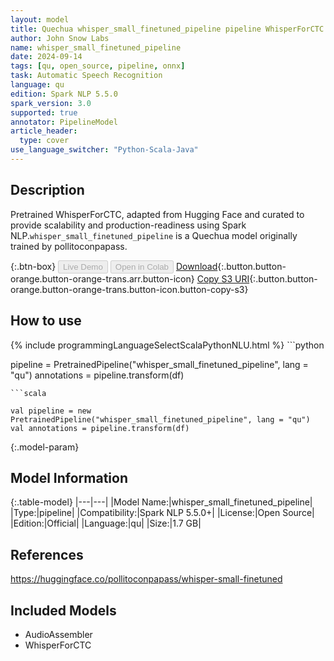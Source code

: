 ```yaml
---
layout: model
title: Quechua whisper_small_finetuned_pipeline pipeline WhisperForCTC from pollitoconpapass
author: John Snow Labs
name: whisper_small_finetuned_pipeline
date: 2024-09-14
tags: [qu, open_source, pipeline, onnx]
task: Automatic Speech Recognition
language: qu
edition: Spark NLP 5.5.0
spark_version: 3.0
supported: true
annotator: PipelineModel
article_header:
  type: cover
use_language_switcher: "Python-Scala-Java"
---
```


## Description

Pretrained WhisperForCTC, adapted from Hugging Face and curated to provide scalability and production-readiness using Spark NLP.`whisper_small_finetuned_pipeline` is a Quechua model originally trained by pollitoconpapass.

{:.btn-box}
<button class="button button-orange" disabled>Live Demo</button>
<button class="button button-orange" disabled>Open in Colab</button>
[Download](https://s3.amazonaws.com/auxdata.johnsnowlabs.com/public/models/whisper_small_finetuned_pipeline_qu_5.5.0_3.0_1726297407808.zip){:.button.button-orange.button-orange-trans.arr.button-icon}
[Copy S3 URI](s3://auxdata.johnsnowlabs.com/public/models/whisper_small_finetuned_pipeline_qu_5.5.0_3.0_1726297407808.zip){:.button.button-orange.button-orange-trans.button-icon.button-copy-s3}

## How to use



<div class="tabs-box" markdown="1">
{% include programmingLanguageSelectScalaPythonNLU.html %}
```python

pipeline = PretrainedPipeline("whisper_small_finetuned_pipeline", lang = "qu")
annotations =  pipeline.transform(df)   

```
```scala

val pipeline = new PretrainedPipeline("whisper_small_finetuned_pipeline", lang = "qu")
val annotations = pipeline.transform(df)

```
</div>

{:.model-param}
## Model Information

{:.table-model}
|---|---|
|Model Name:|whisper_small_finetuned_pipeline|
|Type:|pipeline|
|Compatibility:|Spark NLP 5.5.0+|
|License:|Open Source|
|Edition:|Official|
|Language:|qu|
|Size:|1.7 GB|

## References

https://huggingface.co/pollitoconpapass/whisper-small-finetuned

## Included Models

- AudioAssembler
- WhisperForCTC